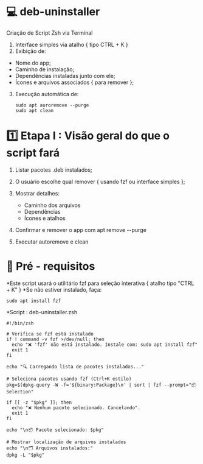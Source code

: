 # 💻 deb-uninstaller

Criação de Script Zsh via Terminal

  1. Interface simples via atalho { tipo CTRL + K }
  2.  Exibição de:

   - Nome do app;
   - Caminho de instalação;
   - Dependências instaladas junto com ele;
   - Ícones e arquivos associados { para remover };

  3. Execução automática de:

         sudo apt auroremove --purge
         sudo apt clean

# 1️⃣ Etapa I : Visão geral do que o script fará

  1. Listar pacotes .deb instalados;
  2. O usuário escolhe qual remover { usando fzf ou interface simples };
  3. Mostrar detalhes:

     - Caminho dos arquivos
     - Dependências
     - Ícones e atalhos
    
  4. Confirmar e remover o app com apt remove --purge
  5. Executar autoremove e clean

# 📑 Pré - requisitos

*Este script usará o utilitário fzf para seleção interativa { atalho tipo "CTRL + K" }
*Se não estiver instalado, faça:

    sudo apt install fzf

*Script : deb-uninstaller.zsh

    #!/bin/zsh

    # Verifica se fzf está instalado
    if ! command -v fzf >/dev/null; then
      echo "❌️ 'fzf' não está instalado. Instale com: sudo apt install fzf"
      exit 1
    fi

    echo "🔍 Carregando lista de pacotes instalados..."

    # Seleciona pacotes usando fzf (Ctrl+K estilo)
    pkg=$(dpkg-query -W -f='${binary:Package}\n' | sort | fzf --prompt="📦 Selection"

    if [[ -z "$pkg" ]]; then
      echo "❌️ Nenhum pacote selecionado. Cancelando".
      exit 1
    fi

    echo "\n📦 Pacote selecionado: $pkg"

    # Mostrar localização de arquivos instalados
    echo "\n🗂 Arquivos instalados:"
    dpkg -L "$pkg"
